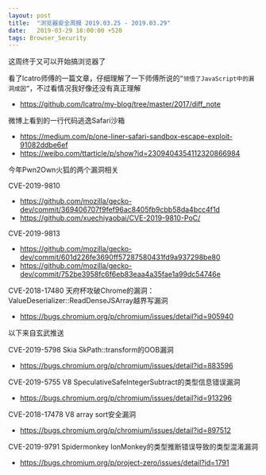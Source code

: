 ```yaml
---
layout: post
title:  "浏览器安全周报 2019.03.25 - 2019.03.29"
date:   2019-03-29 18:00:00 +520
tags: Browser_Security
---
```


这周终于又可以开始搞浏览器了

看了lcatro师傅的一篇文章，仔细理解了一下师傅所说的`”领悟了JavaScript中的漏洞成因”`，不过看情况我好像还没有真正理解
- https://github.com/lcatro/my-blog/tree/master/2017/diff_note

微博上看到的一行代码逃逸Safari沙箱
- https://medium.com/p/one-liner-safari-sandbox-escape-exploit-91082ddbe6ef
- https://weibo.com/ttarticle/p/show?id=2309404354112320866984

今年Pwn2Own火狐的两个漏洞相关

CVE-2019-9810
- https://github.com/mozilla/gecko-dev/commit/369406707f9fef96ac8405fb9cbb58da4bcc4f1d
- https://github.com/xuechiyaobai/CVE-2019-9810-PoC/

CVE-2019-9813
- https://github.com/mozilla/gecko-dev/commit/601d226fe3690ff57287580431fd9a937298be80
- https://github.com/mozilla/gecko-dev/commit/752be3958fc6f6eb83eaa4a35fae1a99dc54746e

CVE-2018-17480 天府杯攻破Chrome的漏洞：ValueDeserializer::ReadDenseJSArray越界写漏洞
- https://bugs.chromium.org/p/chromium/issues/detail?id=905940

以下来自玄武推送

CVE-2019-5798 Skia SkPath::transform的OOB漏洞
- https://bugs.chromium.org/p/chromium/issues/detail?id=883596

CVE-2019-5755 V8 SpeculativeSafeIntegerSubtract的类型信息错误漏洞
- https://bugs.chromium.org/p/chromium/issues/detail?id=913296

CVE-2018-17478 V8 array sort安全漏洞
- https://bugs.chromium.org/p/chromium/issues/detail?id=897512

CVE-2019-9791 Spidermonkey IonMonkey的类型推断错误导致的类型混淆漏洞
- https://bugs.chromium.org/p/project-zero/issues/detail?id=1791